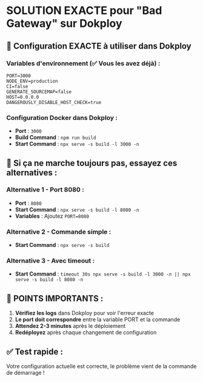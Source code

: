 # SOLUTION EXACTE pour "Bad Gateway" sur Dokploy

## 🎯 Configuration EXACTE à utiliser dans Dokploy

### Variables d'environnement (✅ Vous les avez déjà) :
```
PORT=3000
NODE_ENV=production
CI=false
GENERATE_SOURCEMAP=false
HOST=0.0.0.0
DANGEROUSLY_DISABLE_HOST_CHECK=true
```

### Configuration Docker dans Dokploy :
- **Port** : `3000`
- **Build Command** : `npm run build`
- **Start Command** : `npx serve -s build -l 3000 -n`

## 🔧 Si ça ne marche toujours pas, essayez ces alternatives :

### Alternative 1 - Port 8080 :
- **Port** : `8080`
- **Start Command** : `npx serve -s build -l 8080 -n`
- **Variables** : Ajoutez `PORT=8080`

### Alternative 2 - Commande simple :
- **Start Command** : `npx serve -s build`

### Alternative 3 - Avec timeout :
- **Start Command** : `timeout 30s npx serve -s build -l 3000 -n || npx serve -s build -l 8080 -n`

## 🚨 POINTS IMPORTANTS :

1. **Vérifiez les logs** dans Dokploy pour voir l'erreur exacte
2. **Le port doit correspondre** entre la variable PORT et la commande
3. **Attendez 2-3 minutes** après le déploiement
4. **Redéployez** après chaque changement de configuration

## ✅ Test rapide :
Votre configuration actuelle est correcte, le problème vient de la commande de démarrage !











